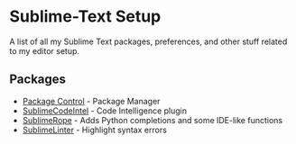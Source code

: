 Sublime-Text Setup
==================

A list of all my Sublime Text packages, preferences, and other stuff related to my editor setup.

Packages
--------

* [Package Control](http://wbond.net/sublime_packages/package_control) - Package Manager
* [SublimeCodeIntel](https://github.com/Kronuz/SublimeCodeIntel) - Code Intelligence plugin
* [SublimeRope](https://github.com/JulianEberius/SublimeRope) - Adds Python completions and some IDE-like functions
* [SublimeLinter](https://github.com/SublimeLinter/SublimeLinter) - Highlight syntax errors


